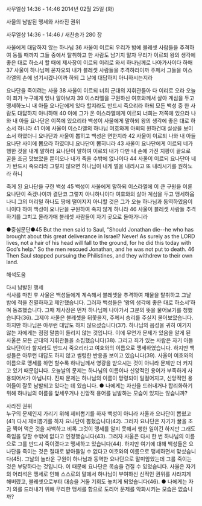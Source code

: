 사무엘상 14:36 - 14:46 
2014년 02월 25일 (화)

사울의 남발된 맹세와 사라진 권위



사무엘상 14:36 - 14:46 / 새찬송가 280 장


사울에게 대답하지 않는 하나님
36 사울이 이르되 우리가 밤에 블레셋 사람들을 추격하여 동틀 때까지 그들 중에서 탈취하고 한 사람도 남기지 말자 무리가 이르되 왕의 생각에 좋은 대로 하소서 할 때에 제사장이 이르되 이리로 와서 하나님께로 나아가사이다 하매 37 사울이 하나님께 묻자오되 내가 블레셋 사람들을 추격하리이까 주께서 그들을 이스라엘의 손에 넘기시겠나이까 하되 그 날에 대답하지 아니하시는지라

요나단을 죽이려는 사울
38 사울이 이르되 너희 군대의 지휘관들아 다 이리로 오라 오늘 이 죄가 누구에게 있나 알아보자 39 이스라엘을 구원하신 여호와께서 살아 계심을 두고 맹세하노니 내 아들 요나단에게 있다 할지라도 반드시 죽으리라 하되 모든 백성 중 한 사람도 대답하지 아니하매 40 이에 그가 온 이스라엘에게 이르되 너희는 저쪽에 있으라 나와 내 아들 요나단은 이쪽에 있으리라 백성이 사울에게 말하되 왕의 생각에 좋은 대로 하소서 하니라 41 이에 사울이 이스라엘의 하나님 여호와께 아뢰되 원하건대 실상을 보이소서 하였더니 요나단과 사울이 뽑히고 백성은 면한지라 42 사울이 이르되 나와 내 아들 요나단 사이에 뽑으라 하였더니 요나단이 뽑히니라 43 사울이 요나단에게 이르되 네가 행한 것을 내게 말하라 요나단이 말하여 이르되 내가 다만 내 손에 가진 지팡이 끝으로 꿀을 조금 맛보았을 뿐이오나 내가 죽을 수밖에 없나이다 44 사울이 이르되 요나단아 네가 반드시 죽으리라 그렇지 않으면 하나님이 내게 벌을 내리시고 또 내리시기를 원하노라 하니

죽게 된 요나단을 구한 백성
45 백성이 사울에게 말하되 이스라엘에 이 큰 구원을 이룬 요나단이 죽겠나이까 결단코 그렇지 아니하니이다 여호와의 살아 계심을 두고 맹세하옵나니 그의 머리털 하나도 땅에 떨어지지 아니할 것은 그가 오늘 하나님과 동역하였음이니이다 하여 백성이 요나단을 구원하여 죽지 않게 하니라 46 사울이 블레셋 사람들 추격하기를 그치고 올라가매 블레셋 사람들이 자기 곳으로 돌아가니라



●중심문단●45 But the men said to Saul, “Should Jonathan die--he who has brought about this great deliverance in Israel? Never! As surely as the LORD lives, not a hair of his head will fall to the ground, for he did this today with God’s help.” So the men rescued Jonathan, and he was not put to death. 46 Then Saul stopped pursuing the Philistines, and they withdrew to their own land.

해석도움





다시 남발된 맹세  
식사를 마친 후 사울은 백성들에게 계속해서 블레셋을 추격하여 재물을 탈취하고 그날 밤에 적을 진멸하자고 제안했습니다. 그러자 백성들은 ‘왕의 생각에 좋은 대로 하소서’하며 동조했습니다. 그때 제사장은 먼저 하나님께 나아가서 그분의 뜻을 물어보기를 청했습니다(36). 그제야 사울은 블레셋을 뒤쫓을지, 주께서 승리를 주실지 물어보았습니다. 하지만 하나님은 아무런 대답도 하지 않으셨습니다(37). 하나님의 음성을 귀히 여기지 않는 자에게는 점점 말씀이 들리지 않는 것입니다. 이에 무언가 문제가 있음을 알게 된 사울은 모든 군대의 지휘관들을 소집했습니다(38). 그리고 죄가 있는 사람은 자기 아들 요나단이라 할지라도 반드시 죽으리라고 여호와의 이름으로 맹세하였습니다. 하지만 백성들은 아무런 대답도 하지 않고 썰렁한 반응을 보이고 있습니다(39). 사울이 여호와의 이름으로 맹세를 하면 할수록 하나님께서 영광을 받으시는 것이 아니라 문제만 더 커지고 있기 때문입니다. 오늘날의 문제는 하나님의 이름이나 신앙적인 용어가 부족하게 사용되어서가 아닙니다. 진짜 문제는 하나님의 이름이 망령되이 일컬어지고, 신앙적인 용어들이 잘못 남발되고 있다는 데 있습니다. 
● 나에게는 자신을 드러내거나 합리화하기 위해 하나님의 이름을 앞세우거나 신앙적 용어를 남발하는 모습이 있지는 않습니까?

사라진 권위  
누구의 문제인지 가리기 위해 제비뽑기를 하자 백성이 아니라 사울과 요나단이 뽑혔고(41) 다시 제비뽑기를 하자 요나단이 뽑혔습니다(42). 그러자 요나단은 자기가 꿀을 조금 찍어 먹은 것을 자백하고 비록 그것이 맹세를 알지 못해서 행한 일이긴 하지만 그래도 죽임을 당할 수밖에 없다고 인정했습니다(43). 그러자 사울은 다시 한 번 하나님의 이름으로 그를 반드시 죽이겠다고 맹세하고 있습니다(44). 하지만 여기에 대해 백성들은 요나단을 죽이는 것은 절대로 받아들일 수 없다고 여호와의 이름으로 맹세하면서 맞섰습니다(45). 그날의 놀라운 구원이 하나님과 동역한 요나단으로 말미암았는데 그를 죽이는 것은 부당하다는 것입니다. 이 때문에 요나단은 목숨을 건질 수 있었습니다. 사울은 자기의 어리석은 맹세로 인해 스스로의 말에서 하나님이 부여하신 신적인 권위를 사라지게 해버렸고, 블레셋으로부터 대승을 거둘 기회도 놓치게 되었습니다(46). 
● 나에게는 자기 의를 드러내기 위해 무리한 맹세를 함으로 도리어 문제를 악화시키는 모습은 없습니까?